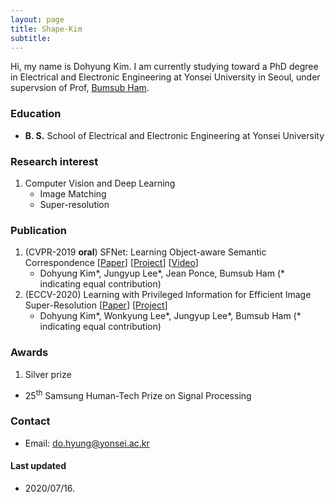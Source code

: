 ```yaml
---
layout: page
title: Shape-Kim
subtitle: 
---
```


Hi, my name is Dohyung Kim. I am currently studying toward a PhD degree in Electrical and Electronic Engineering at Yonsei University in Seoul, under supervsion of Prof, [Bumsub Ham](http://cvlab-yonsei.github.io).

### Education
- **B. S.** School of Electrical and Electronic Engineering at Yonsei University

### Research interest
1. Computer Vision and Deep Learning
	- Image Matching
	- Super-resolution

### Publication
1. (CVPR-2019 **oral**) SFNet: Learning Object-aware Semantic Correspondence [[Paper](https://openaccess.thecvf.com/content_CVPR_2019/html/Lee_SFNet_Learning_Object-Aware_Semantic_Correspondence_CVPR_2019_paper.html)] [[Project](https://cvlab-yonsei.github.io/projects/SFNet/)] [[Video](https://www.youtube.com/watch?v=gnREux6Zwjg&t=5010s)]
    - Dohyung Kim&#42;, Jungyup Lee&#42;, Jean Ponce, Bumsub Ham (&#42; indicating equal contribution)
2. (ECCV-2020) Learning with Privileged Information for Efficient Image Super-Resolution [[Paper](https://arxiv.org/pdf/2007.07524.pdf)] [[Project](https://cvlab-yonsei.github.io/projects/PISR/)]
    - Dohyung Kim&#42;, Wonkyung Lee&#42;, Jungyup Lee&#42;, Bumsub Ham (&#42; indicating equal contribution)

### Awards
1. Silver prize
- 25<sup>th</sup> Samsung Human-Tech Prize on Signal Processing

### Contact
- Email: do.hyung@yonsei.ac.kr

#### Last updated
- 2020/07/16.

